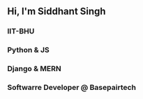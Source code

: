 ## Hi, I'm Siddhant Singh

### IIT-BHU
### Python & JS
### Django & MERN
### Softwarre Developer @ Basepairtech




